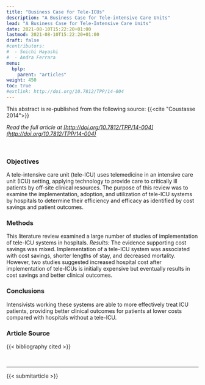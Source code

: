 ```yaml
---
title: "Business Case for Tele-ICUs"
description: "A Business Case for Tele-intensive Care Units"
lead: "A Business Case for Tele-Intensive Care Units"
date: 2021-08-10T15:22:20+01:00
lastmod: 2021-08-10T15:22:20+01:00
draft: false
#contributors:
#  - Soichi Hayashi
#  - Andra Ferrara
menu:
  bplp:
    parent: "articles"
weight: 450
toc: true
#extlink: http://doi.org/10.7812/TPP/14-004
---
```


This abstract is re-published from the following source: {{<cite "Coustasse 2014">}}

*Read the full article at [http://doi.org/10.7812/TPP/14-004](http://doi.org/10.7812/TPP/14-004)*

&nbsp;   
### Objectives
A tele-intensive care unit (tele-ICU) uses telemedicine in an intensive care unit (ICU) setting, applying technology to provide care to critically ill patients by off-site clinical resources. The purpose of this review was to examine the implementation, adoption, and utilization of tele-ICU systems by hospitals to determine their efficiency and efficacy as identified by cost savings and patient outcomes.

### Methods
This literature review examined a large number of studies of implementation of tele-ICU systems in hospitals. *Results:* The evidence supporting cost savings was mixed. Implementation of a tele-ICU system was associated with cost savings, shorter lengths of stay, and decreased mortality. However, two studies suggested increased hospital cost after implementation of tele-ICUs is initially expensive but eventually results in cost savings and better clinical outcomes.

### Conclusions
Intensivists working these systems are able to more effectively treat ICU patients, providing better clinical outcomes for patients at lower costs compared with hospitals without a tele-ICU.

### Article Source
{{< bibliography cited >}}

<br>

-----------------------------------------------

{{< submitarticle >}}

